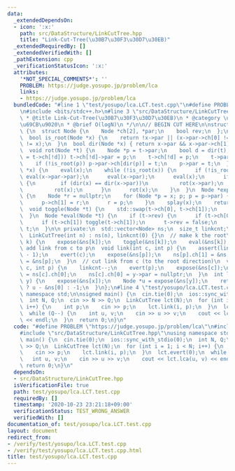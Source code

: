 ```yaml
---
data:
  _extendedDependsOn:
  - icon: ':x:'
    path: src/DataStructure/LinkCutTree.hpp
    title: "Link-Cut-Tree(\u30B7\u30F3\u30D7\u30EB)"
  _extendedRequiredBy: []
  _extendedVerifiedWith: []
  _pathExtension: cpp
  _verificationStatusIcon: ':x:'
  attributes:
    '*NOT_SPECIAL_COMMENTS*': ''
    PROBLEM: https://judge.yosupo.jp/problem/lca
    links:
    - https://judge.yosupo.jp/problem/lca
  bundledCode: "#line 1 \"test/yosupo/lca.LCT.test.cpp\"\n#define PROBLEM \"https://judge.yosupo.jp/problem/lca\"\
    \n#include <bits/stdc++.h>\n#line 3 \"src/DataStructure/LinkCutTree.hpp\"\n/**\n\
    \ * @title Link-Cut-Tree(\u30B7\u30F3\u30D7\u30EB)\n * @category \u30C7\u30FC\u30BF\
    \u69CB\u9020\n * @brief O(logN)\n */\n\n// BEGIN CUT HERE\n\nstruct LinkCutTree\
    \ {\n  struct Node {\n    Node *ch[2], *par;\n    bool rev;\n  };\n\n private:\n\
    \  bool is_root(Node *x) {\n    return !x->par || (x->par->ch[0] != x && x->par->ch[1]\
    \ != x);\n  }\n  bool dir(Node *x) { return x->par && x->par->ch[1] == x; }\n\
    \  void rot(Node *t) {\n    Node *p = t->par;\n    bool d = dir(t);\n    if ((p->ch[d]\
    \ = t->ch[!d])) t->ch[!d]->par = p;\n    t->ch[!d] = p;\n    t->par = p->par;\n\
    \    if (!is_root(p)) p->par->ch[dir(p)] = t;\n    p->par = t;\n  }\n  void splay(Node\
    \ *x) {\n    eval(x);\n    while (!is_root(x)) {\n      if (!is_root(x->par))\
    \ eval(x->par->par);\n      eval(x->par);\n      eval(x);\n      if (!is_root(x->par))\
    \ {\n        if (dir(x) == dir(x->par))\n          rot(x->par);\n        else\n\
    \          rot(x);\n      }\n      rot(x);\n    }\n  }\n  Node *expose(Node *x)\
    \ {\n    Node *r = nullptr;\n    for (Node *p = x; p; p = p->par) {\n      splay(p);\n\
    \      p->ch[1] = r;\n      r = p;\n    }\n    splay(x);\n    return r;\n  }\n\
    \  void toggle(Node *t) {\n    std::swap(t->ch[0], t->ch[1]);\n    t->rev ^= true;\n\
    \  }\n  Node *eval(Node *t) {\n    if (t->rev) {\n      if (t->ch[0]) toggle(t->ch[0]);\n\
    \      if (t->ch[1]) toggle(t->ch[1]);\n      t->rev = false;\n    }\n    return\
    \ t;\n  }\n\n private:\n  std::vector<Node> ns;\n  size_t linkcnt;\n\n public:\n\
    \  LinkCutTree(int n) : ns(n), linkcnt(0) {}\n  // make k the root\n  void evert(int\
    \ k) {\n    expose(&ns[k]);\n    toggle(&ns[k]);\n    eval(&ns[k]);\n  }\n  //\
    \ add link from c to p\n  void link(int c, int p) {\n    assert(linkcnt++ < ns.size()\
    \ - 1);\n    evert(c);\n    expose(&ns[p]);\n    ns[p].ch[1] = &ns[c];\n    ns[c].par\
    \ = &ns[p];\n  }\n  // cut link from c (to the root direction)\n  void cut(int\
    \ c, int p) {\n    linkcnt--;\n    evert(p);\n    expose(&ns[c]);\n    Node *y\
    \ = ns[c].ch[0];\n    ns[c].ch[0] = y->par = nullptr;\n  }\n  int lca(int x, int\
    \ y) {\n    expose(&ns[x]);\n    Node *u = expose(&ns[y]);\n    return ns[x].par\
    \ ? u - &ns[0] : -1;\n  }\n};\n#line 4 \"test/yosupo/lca.LCT.test.cpp\"\nusing\
    \ namespace std;\n\nsigned main() {\n  cin.tie(0);\n  ios::sync_with_stdio(0);\n\
    \  int N, Q;\n  cin >> N >> Q;\n  LinkCutTree lct(N);\n  for (int i = 1; i < N;\
    \ i++) {\n    int p;\n    cin >> p;\n    lct.link(i, p);\n  }\n  lct.evert(0);\n\
    \  while (Q--) {\n    int u, v;\n    cin >> u >> v;\n    cout << lct.lca(u, v)\
    \ << endl;\n  }\n  return 0;\n}\n"
  code: "#define PROBLEM \"https://judge.yosupo.jp/problem/lca\"\n#include <bits/stdc++.h>\n\
    #include \"src/DataStructure/LinkCutTree.hpp\"\nusing namespace std;\n\nsigned\
    \ main() {\n  cin.tie(0);\n  ios::sync_with_stdio(0);\n  int N, Q;\n  cin >> N\
    \ >> Q;\n  LinkCutTree lct(N);\n  for (int i = 1; i < N; i++) {\n    int p;\n\
    \    cin >> p;\n    lct.link(i, p);\n  }\n  lct.evert(0);\n  while (Q--) {\n \
    \   int u, v;\n    cin >> u >> v;\n    cout << lct.lca(u, v) << endl;\n  }\n \
    \ return 0;\n}\n"
  dependsOn:
  - src/DataStructure/LinkCutTree.hpp
  isVerificationFile: true
  path: test/yosupo/lca.LCT.test.cpp
  requiredBy: []
  timestamp: '2020-10-23 23:21:18+09:00'
  verificationStatus: TEST_WRONG_ANSWER
  verifiedWith: []
documentation_of: test/yosupo/lca.LCT.test.cpp
layout: document
redirect_from:
- /verify/test/yosupo/lca.LCT.test.cpp
- /verify/test/yosupo/lca.LCT.test.cpp.html
title: test/yosupo/lca.LCT.test.cpp
---
```

